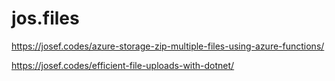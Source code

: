 # jos.files
https://josef.codes/azure-storage-zip-multiple-files-using-azure-functions/

https://josef.codes/efficient-file-uploads-with-dotnet/
